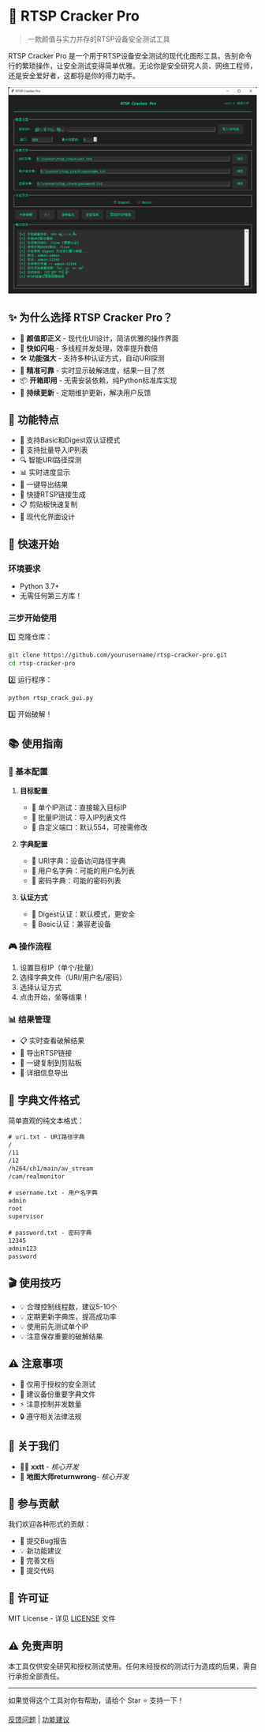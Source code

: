 # 🎯 RTSP Cracker Pro

> 一款颜值与实力并存的RTSP设备安全测试工具

RTSP Cracker Pro 是一个用于RTSP设备安全测试的现代化图形工具。告别命令行的繁琐操作，让安全测试变得简单优雅。无论你是安全研究人员、网络工程师，还是安全爱好者，这都将是你的得力助手。

![RTSP Cracker Pro](screenshot.jpg)

## ✨ 为什么选择 RTSP Cracker Pro？

- 🎨 **颜值即正义** - 现代化UI设计，简洁优雅的操作界面
- 🚀 **快如闪电** - 多线程并发处理，效率提升数倍
- 🛠️ **功能强大** - 支持多种认证方式，自动URI探测
- 🎯 **精准可靠** - 实时显示破解进度，结果一目了然
- 📦 **开箱即用** - 无需安装依赖，纯Python标准库实现
- 🔄 **持续更新** - 定期维护更新，解决用户反馈

## 🔧 功能特点

- 💫 支持Basic和Digest双认证模式
- 📝 支持批量导入IP列表
- 🔍 智能URI路径探测
- 📊 实时进度显示
- 💾 一键导出结果
- 🔗 快捷RTSP链接生成
- 📋 剪贴板快速复制
- 🎨 现代化界面设计

## 🚀 快速开始

### 环境要求

- Python 3.7+
- 无需任何第三方库！

### 三步开始使用

1️⃣ 克隆仓库：

```bash
git clone https://github.com/yourusername/rtsp-cracker-pro.git
cd rtsp-cracker-pro
```

2️⃣ 运行程序：

```bash
python rtsp_crack_gui.py
```

3️⃣ 开始破解！

## 📚 使用指南

### 🎯 基本配置

1. **目标配置**

   - 🔹 单个IP测试：直接输入目标IP
   - 🔹 批量IP测试：导入IP列表文件
   - 🔹 自定义端口：默认554，可按需修改
2. **字典配置**

   - 🔹 URI字典：设备访问路径字典
   - 🔹 用户名字典：可能的用户名列表
   - 🔹 密码字典：可能的密码列表
3. **认证方式**

   - 🔹 Digest认证：默认模式，更安全
   - 🔹 Basic认证：兼容老设备

### 🎮 操作流程

1. 设置目标IP（单个/批量）
2. 选择字典文件（URI/用户名/密码）
3. 选择认证方式
4. 点击开始，坐等结果！

### 📊 结果管理

- 📋 实时查看破解结果
- 💾 导出RTSP链接
- 📎 一键复制到剪贴板
- 📑 详细信息导出

## 📝 字典文件格式

简单直观的纯文本格式：

```text
# uri.txt - URI路径字典
/
/11
/12
/h264/ch1/main/av_stream
/cam/realmonitor

# username.txt - 用户名字典
admin
root
supervisor

# password.txt - 密码字典
12345
admin123
password
```

## 🎬 使用技巧

- 💡 合理控制线程数，建议5-10个
- 💡 定期更新字典库，提高成功率
- 💡 使用前先测试单个IP
- 💡 注意保存重要的破解结果

## ⚠️ 注意事项

- 🚫 仅用于授权的安全测试
- 📌 建议备份重要字典文件
- ⚡ 注意控制并发数量
- 🔒 遵守相关法律法规

## 👥 关于我们

- 🧙‍♂️ **xxtt** - *核心开发*
- 🎨 **地图大师returnwrong**- *核心开发*

## 🤝 参与贡献

我们欢迎各种形式的贡献：

- 🐛 提交Bug报告
- 💡 新功能建议
- 📝 完善文档
- 🔧 提交代码

## 📜 许可证

MIT License - 详见 [LICENSE](LICENSE) 文件

## ⚠️ 免责声明

本工具仅供安全研究和授权测试使用。任何未经授权的测试行为造成的后果，需自行承担全部责任。

---

如果觉得这个工具对你有帮助，请给个 Star ⭐️ 支持一下！

[反馈问题](https://github.com/yourusername/rtsp-cracker-pro/issues) | [功能建议](https://github.com/yourusername/rtsp-cracker-pro/issues)
